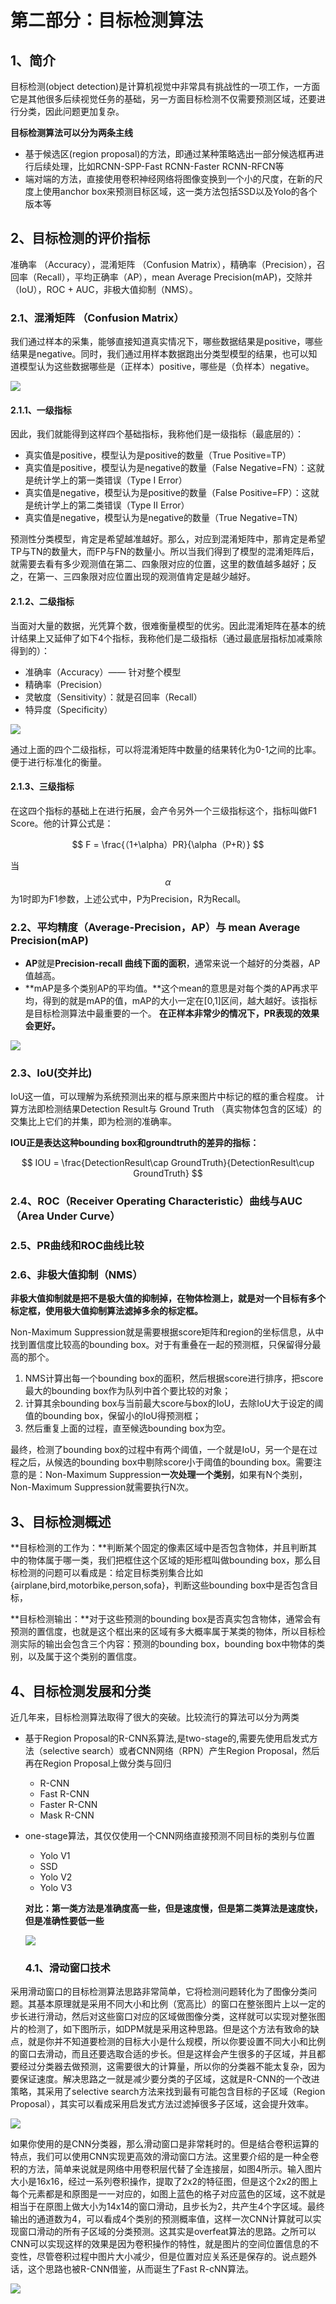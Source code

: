 # 第二部分：目标检测算法

## 1、简介

目标检测\(object detection\)是计算机视觉中非常具有挑战性的一项工作，一方面它是其他很多后续视觉任务的基础，另一方面目标检测不仅需要预测区域，还要进行分类，因此问题更加复杂。

**目标检测算法可以分为两条主线**

* 基于候选区\(region proposal\)的方法，即通过某种策略选出一部分候选框再进行后续处理，比如RCNN-SPP-Fast RCNN-Faster RCNN-RFCN等
* 端对端的方法，直接使用卷积神经网络将图像变换到一个小的尺度，在新的尺度上使用anchor box来预测目标区域，这一类方法包括SSD以及Yolo的各个版本等

## 2、目标检测的评价指标

准确率 （Accuracy），混淆矩阵 （Confusion Matrix），精确率（Precision），召回率（Recall），平均正确率（AP），mean Average Precision\(mAP\)，交除并（IoU），ROC + AUC，非极大值抑制（NMS）。

### 2.1、**混淆矩阵 （Confusion Matrix）**

我们通过样本的采集，能够直接知道真实情况下，哪些数据结果是positive，哪些结果是negative。同时，我们通过用样本数据跑出分类型模型的结果，也可以知道模型认为这些数据哪些是（正样本）positive，哪些是（负样本）negative。

![](/Image/算法/深度学习/深度学习应用算法/混淆矩阵.jpg)

#### 2.1.1、一级指标

因此，我们就能得到这样四个基础指标，我称他们是一级指标（最底层的）：

* 真实值是positive，模型认为是positive的数量（True Positive=TP）
* 真实值是positive，模型认为是negative的数量（False Negative=FN）：这就是统计学上的第一类错误（Type I Error）
* 真实值是negative，模型认为是positive的数量（False Positive=FP）：这就是统计学上的第二类错误（Type II Error）
* 真实值是negative，模型认为是negative的数量（True Negative=TN）

预测性分类模型，肯定是希望越准越好。那么，对应到混淆矩阵中，那肯定是希望TP与TN的数量大，而FP与FN的数量小。所以当我们得到了模型的混淆矩阵后，就需要去看有多少观测值在第二、四象限对应的位置，这里的数值越多越好；反之，在第一、三四象限对应位置出现的观测值肯定是越少越好。

#### 2.1.2、二级指标

当面对大量的数据，光凭算个数，很难衡量模型的优劣。因此混淆矩阵在基本的统计结果上又延伸了如下4个指标，我称他们是二级指标（通过最底层指标加减乘除得到的）：

* 准确率（Accuracy）—— 针对整个模型
* 精确率（Precision）
* 灵敏度（Sensitivity）：就是召回率（Recall）
* 特异度（Specificity）

![](/Image/算法/深度学习/深度学习应用算法/二级指标.jpg)

通过上面的四个二级指标，可以将混淆矩阵中数量的结果转化为0-1之间的比率。便于进行标准化的衡量。

#### 2.1.3、三级指标

在这四个指标的基础上在进行拓展，会产令另外一个三级指标这个，指标叫做F1 Score。他的计算公式是：


$$
F = \frac{（1+\alpha）PR}{\alpha（P+R）}
$$


当$$\alpha$$为1时即为F1参数，上述公式中，P为Precision，R为Recall。

### 2.2、**平均精度（Average-Precision，AP）与** **mean Average Precision\(mAP\)**

* **AP**就是**Precision-recall 曲线下面的面积**，通常来说一个越好的分类器，AP值越高。
* **mAP是多个类别AP的平均值。**这个mean的意思是对每个类的AP再求平均，得到的就是mAP的值，mAP的大小一定在\[0,1\]区间，越大越好。该指标是目标检测算法中最重要的一个。
  **在正样本非常少的情况下，PR表现的效果会更好。**

![](/Image/算法/深度学习/深度学习应用算法/PR曲线.png)

### 2.3、**IoU**\(交并比\)

IoU这一值，可以理解为系统预测出来的框与原来图片中标记的框的重合程度。 计算方法即检测结果Detection Result与 Ground Truth （真实物体包含的区域）的交集比上它们的并集，即为检测的准确率。

**IOU正是表达这种bounding box和groundtruth的差异的指标：**


$$
IOU =  \frac{DetectionResult\cap GroundTruth}{DetectionResult\cup GroundTruth}
$$


### 2.4、**ROC（Receiver Operating Characteristic）曲线与AUC（Area Under Curve）**

### 2.5、**PR曲线和ROC曲线比较**

### 2.6、**非极大值抑制（NMS）**

**非极大值抑制就是把不是极大值的抑制掉，在物体检测上，就是对一个目标有多个标定框，使用极大值抑制算法滤掉多余的标定框。**

Non-Maximum Suppression就是需要根据score矩阵和region的坐标信息，从中找到置信度比较高的bounding box。对于有重叠在一起的预测框，只保留得分最高的那个。

1. NMS计算出每一个bounding box的面积，然后根据score进行排序，把score最大的bounding box作为队列中首个要比较的对象；
2. 计算其余bounding box与当前最大score与box的IoU，去除IoU大于设定的阈值的bounding box，保留小的IoU得预测框；
3. 然后重复上面的过程，直至候选bounding box为空。

最终，检测了bounding box的过程中有两个阈值，一个就是IoU，另一个是在过程之后，从候选的bounding box中剔除score小于阈值的bounding box。需要注意的是：Non-Maximum Suppression**一次处理一个类别**，如果有N个类别，Non-Maximum Suppression就需要执行N次。

## 3、目标检测概述

**目标检测的工作为：**判断某个固定的像素区域中是否包含物体，并且判断其中的物体属于哪一类，我们把框住这个区域的矩形框叫做bounding box，那么目标检测的问题可以看成是：给定目标类别集合比如{airplane,bird,motorbike,person,sofa}，判断这些bounding box中是否包含目标，

**目标检测输出：**对于这些预测的bounding box是否真实包含物体，通常会有预测的置信度，也就是这个框出来的区域有多大概率属于某类的物体，所以目标检测实际的输出会包含三个内容：预测的bounding box，bounding box中物体的类别，以及属于这个类别的置信度。

## 4、目标检测发展和分类

近几年来，目标检测算法取得了很大的突破。比较流行的算法可以分为两类

* 基于Region Proposal的R-CNN系算法,是two-stage的,需要先使用启发式方法（selective search）或者CNN网络（RPN）产生Region Proposal，然后再在Region Proposal上做分类与回归

  * R-CNN
  * Fast R-CNN
  * Faster R-CNN
  * Mask R-CNN

* one-stage算法，其仅仅使用一个CNN网络直接预测不同目标的类别与位置

  * Yolo V1
  * SSD
  * Yolo V2
  * Yolo V3

  **对比：第一类方法是准确度高一些，但是速度慢，但是第二类算法是速度快，但是准确性要低一些**

  ![](/Image/算法/深度学习/深度学习应用算法/检测算法对比.jpg)

  ### 4.1、滑动窗口技术

采用滑动窗口的目标检测算法思路非常简单，它将检测问题转化为了图像分类问题。其基本原理就是采用不同大小和比例（宽高比）的窗口在整张图片上以一定的步长进行滑动，然后对这些窗口对应的区域做图像分类，这样就可以实现对整张图片的检测了，如下图所示，如DPM就是采用这种思路。但是这个方法有致命的缺点，就是你并不知道要检测的目标大小是什么规模，所以你要设置不同大小和比例的窗口去滑动，而且还要选取合适的步长。但是这样会产生很多的子区域，并且都要经过分类器去做预测，这需要很大的计算量，所以你的分类器不能太复杂，因为要保证速度。解决思路之一就是减少要分类的子区域，这就是R-CNN的一个改进策略，其采用了selective search方法来找到最有可能包含目标的子区域（Region Proposal），其实可以看成采用启发式方法过滤掉很多子区域，这会提升效率。

![](/Image/算法/深度学习/深度学习应用算法/滑动窗口技术.jpg)

​    如果你使用的是CNN分类器，那么滑动窗口是非常耗时的。但是结合卷积运算的特点，我们可以使用CNN实现更高效的滑动窗口方法。这里要介绍的是一种全卷积的方法，简单来说就是网络中用卷积层代替了全连接层，如图4所示。输入图片大小是16x16，经过一系列卷积操作，提取了2x2的特征图，但是这个2x2的图上每个元素都是和原图是一一对应的，如图上蓝色的格子对应蓝色的区域，这不就是相当于在原图上做大小为14x14的窗口滑动，且步长为2，共产生4个字区域。最终输出的通道数为4，可以看成4个类别的预测概率值，这样一次CNN计算就可以实现窗口滑动的所有子区域的分类预测。这其实是overfeat算法的思路。之所可以CNN可以实现这样的效果是因为卷积操作的特性，就是图片的空间位置信息的不变性，尽管卷积过程中图片大小减少，但是位置对应关系还是保存的。说点题外话，这个思路也被R-CNN借鉴，从而诞生了Fast R-cNN算法。

![](/Image/算法/深度学习/深度学习应用算法/滑动窗口的CNN实现.jpg)

